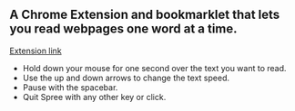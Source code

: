 A Chrome Extension and bookmarklet that lets you read webpages one word at a time.
----------------------------------------------------------------------------------

[Extension link](https://chrome.google.com/webstore/detail/spree/aehoaolhojlmaidnfkhdghceloolfojk)


* Hold down your mouse for one second over the text you want to read.
* Use the up and down arrows to change the text speed.
* Pause with the spacebar.
* Quit Spree with any other key or click.
